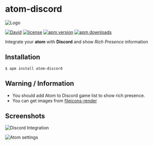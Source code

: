 # atom-discord
![Logo](https://i.imgur.com/3lXT3XJ.png)

[![David](https://img.shields.io/david/HelloWorld017/atom-discord.svg?style=flat-square)](https://david-dm.org/HelloWorld017/atom-discord)
[![license](https://img.shields.io/github/license/HelloWorld017/atom-discord.svg?style=flat-square)](https://github.com/HelloWorld017/atom-discord/blob/master/LICENSE.md)
[![apm version](https://img.shields.io/apm/v/atom-discord.svg?style=flat-square)](https://atom.io/packages/atom-discord)
[![apm downloads](https://img.shields.io/apm/dm/atom-discord.svg?style=flat-square)](https://atom.io/packages/atom-discord)

Integrate your __atom__ with __Discord__ and show _Rich Presence_ information

## Installation
`$ apm install atom-discord`

## Warning / Information
* You should add Atom to Discord game list to show rich presence.  
* You can get images from [fileicons-render](https://github.com/HelloWorld017/fileicons-render)

## Screenshots
![Discord Integration](https://i.imgur.com/EMd4eZg.png)

![Atom settings](https://i.imgur.com/KHVrbw5.png)
